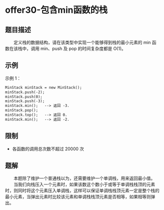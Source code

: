 # offer30-包含min函数的栈

## 题目描述

　　定义栈的数据结构，请在该类型中实现一个能够得到栈的最小元素的 min 函数在该栈中，调用 min、push 及 pop 的时间复杂度都是 O(1)。

## 示例

示例 1：

```html
MinStack minStack = new MinStack();
minStack.push(-2);
minStack.push(0);
minStack.push(-3);
minStack.min();   --> 返回 -3.
minStack.pop();
minStack.top();   --> 返回 0.
minStack.min();   --> 返回 -2.
```

## 限制

- 各函数的调用总次数不超过 20000 次

## 题解

　　本题除了维护一个普通栈以为，还需要维护一个单调栈，用来返回最小值。
　　当我们向栈压入一个元素时，如果该数这个数小于或等于单调栈栈顶的元素时，则同时将这个元素压入单调栈，这样可以保证单调栈栈顶元素一定是整个栈的最小元素，当弹出元素时比较该元素和单调栈栈顶元素是否相等，如果相等则弹出。
